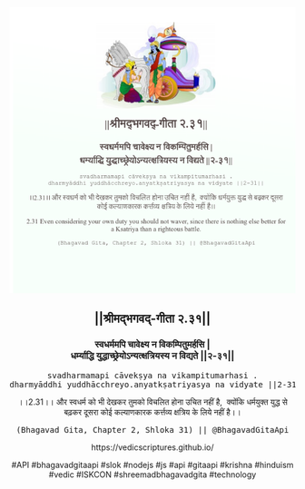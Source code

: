 <img src="../../asset/BG_2_31.png"/>
<center><h2>||श्रीमद्‍भगवद्‍-गीता २.३१||</h2>
<h3>स्वधर्ममपि चावेक्ष्य न विकम्पितुमर्हसि |<br/>धर्म्याद्धि युद्धाच्छ्रेयोऽन्यत्क्षत्रियस्य न विद्यते ||२-३१||</h3>
<pre>svadharmamapi cāvekṣya na vikampitumarhasi .<br/>dharmyāddhi yuddhācchreyo.anyatkṣatriyasya na vidyate ||2-31||</pre>
<p>।।2.31।। और स्वधर्म को भी देखकर तुमको विचलित होना उचित नहीं है,  क्योंकि धर्मयुक्त युद्ध से बढ़कर दूसरा कोई कल्याणकारक कर्त्तव्य क्षत्रिय के लिये नहीं है।।</p>
<pre>(Bhagavad Gita, Chapter 2, Shloka 31) || @BhagavadGitaApi</pre><p>https://vedicscriptures.github.io/</p><p>#API #bhagavadgitaapi #slok #nodejs #js #api #gitaapi #krishna #hinduism #vedic #ISKCON #shreemadbhagavadgita #technology</p></center>